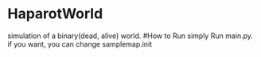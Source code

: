 # HaparotWorld
simulation of a binary(dead, alive) world.
#How to Run
simply Run main.py.
if you want, you can change samplemap.init

